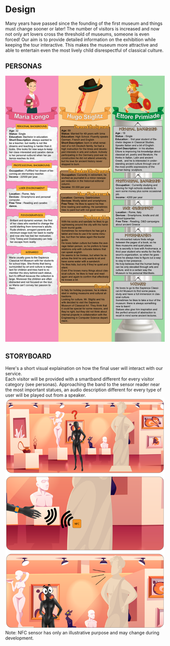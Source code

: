 # Design
Many years have passed since the founding of the first museum and things must change sooner or later! The number of visitors is increased and now not only art lovers cross the threshold of museums, someone is even forced! 
Our aim is to provide detailed information on the exhibition while keeping the tour interactive. This makes the museum more attractive and able to entertain even the most lively child disrespectful of classical culture.

## PERSONAS
![](pics/personas.png)

## STORYBOARD 
Here's a short visual explaination on how the final user will interact with our service.  
Each visitor will be provided with a smartband different for every visitor category (see personas).
Approaching the band to the sensor reader near the most important statues, an audio description different for every type of user will be played out from a speaker.
![](pics/storyboard.png)
Note: NFC sensor has only an illustrative purpose and may change during development.
